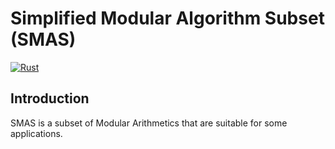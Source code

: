 # Simplified Modular Algorithm Subset (SMAS)

[![Rust](https://github.com/blandger/smas/actions/workflows/rust.yml/badge.svg?branch=main)](https://github.com/blandger/smas/actions/workflows/rust.yml)

## Introduction

SMAS is a subset of Modular Arithmetics that are suitable for some applications.
